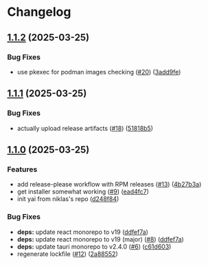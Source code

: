 # Changelog

## [1.1.2](https://github.com/ublue-os/yai/compare/v1.1.1...v1.1.2) (2025-03-25)

### Bug Fixes

- use pkexec for podman images checking ([#20](https://github.com/ublue-os/yai/issues/20)) ([3add9fe](https://github.com/ublue-os/yai/commit/3add9fe896efe8ab69c3f7de56a7c8702c98477d))

## [1.1.1](https://github.com/ublue-os/yai/compare/v1.1.0...v1.1.1) (2025-03-25)

### Bug Fixes

- actually upload release artifacts ([#18](https://github.com/ublue-os/yai/issues/18)) ([51818b5](https://github.com/ublue-os/yai/commit/51818b5b570db2fff6b435351b7a55b4eeaa71f6))

## [1.1.0](https://github.com/ublue-os/yai/compare/v1.0.0...v1.1.0) (2025-03-25)

### Features

- add release-please workflow with RPM releases ([#13](https://github.com/ublue-os/yai/issues/13)) ([4b27b3a](https://github.com/ublue-os/yai/commit/4b27b3a5c27f8d6a660e1f88fe66497a1ad12e8e))
- get installer somewhat working ([#9](https://github.com/ublue-os/yai/issues/9)) ([ead4fc7](https://github.com/ublue-os/yai/commit/ead4fc76f7f34d85b03734b6f6803d165d23b714))
- init yai from niklas's repo ([d248f84](https://github.com/ublue-os/yai/commit/d248f847a59be734e7955293588447557e23cfbe))

### Bug Fixes

- **deps:** update react monorepo to v19 ([ddfef7a](https://github.com/ublue-os/yai/commit/ddfef7af1b48314f56ed4668316f0f5748dfde47))
- **deps:** update react monorepo to v19 (major) ([#8](https://github.com/ublue-os/yai/issues/8)) ([ddfef7a](https://github.com/ublue-os/yai/commit/ddfef7af1b48314f56ed4668316f0f5748dfde47))
- **deps:** update tauri monorepo to v2.4.0 ([#6](https://github.com/ublue-os/yai/issues/6)) ([c61d603](https://github.com/ublue-os/yai/commit/c61d6033066d166498298c6e1b3ca08c035093b4))
- regenerate lockfile ([#12](https://github.com/ublue-os/yai/issues/12)) ([2a88552](https://github.com/ublue-os/yai/commit/2a885520b6e3379ae8d1e84e6a7eeeac5b922e17))
